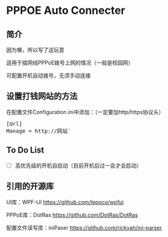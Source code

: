 # PPPOE Auto Connecter

## 简介

因为懒，所以写了这玩意

适用于插网线PPPoE拨号上网的情况（一般是校园网）

可配置开机自动拨号，无须手动连接

## 设置打钱网站的方法

在配置文件Configuration.ini中添加：（一定要加http/https协议头）

 <pre>[Url]
Manage = http://网站`</pre> 

## To Do List

- [ ] 高优先级的开机自启动（目前开机后过一会才会启动）

## 引用的开源库

UI库：WPF-UI https://github.com/lepoco/wpfui

PPPoE库：DotRas https://github.com/DotRas/DotRas

配置文件读写库：iniPaser https://github.com/rickyah/ini-parser